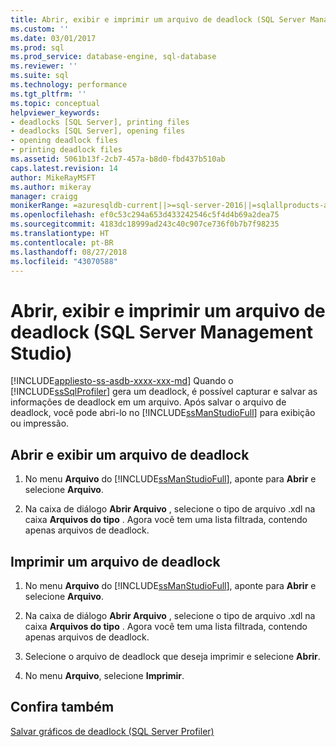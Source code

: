 ```yaml
---
title: Abrir, exibir e imprimir um arquivo de deadlock (SQL Server Management Studio) | Microsoft Docs
ms.custom: ''
ms.date: 03/01/2017
ms.prod: sql
ms.prod_service: database-engine, sql-database
ms.reviewer: ''
ms.suite: sql
ms.technology: performance
ms.tgt_pltfrm: ''
ms.topic: conceptual
helpviewer_keywords:
- deadlocks [SQL Server], printing files
- deadlocks [SQL Server], opening files
- opening deadlock files
- printing deadlock files
ms.assetid: 5061b13f-2cb7-457a-b8d0-fbd437b510ab
caps.latest.revision: 14
author: MikeRayMSFT
ms.author: mikeray
manager: craigg
monikerRange: =azuresqldb-current||>=sql-server-2016||=sqlallproducts-allversions||>=sql-server-linux-2017||=azuresqldb-mi-current
ms.openlocfilehash: ef0c53c294a653d433242546c5f4d4b69a2dea75
ms.sourcegitcommit: 4183dc18999ad243c40c907ce736f0b7b7f98235
ms.translationtype: HT
ms.contentlocale: pt-BR
ms.lasthandoff: 08/27/2018
ms.locfileid: "43070588"
---
```

# <a name="open-view-and-print-a-deadlock-file-sql-server-management-studio"></a>Abrir, exibir e imprimir um arquivo de deadlock (SQL Server Management Studio)
[!INCLUDE[appliesto-ss-asdb-xxxx-xxx-md](../../includes/appliesto-ss-asdb-xxxx-xxx-md.md)]
  Quando o [!INCLUDE[ssSqlProfiler](../../includes/sssqlprofiler-md.md)] gera um deadlock, é possível capturar e salvar as informações de deadlock em um arquivo. Após salvar o arquivo de deadlock, você pode abri-lo no [!INCLUDE[ssManStudioFull](../../includes/ssmanstudiofull-md.md)] para exibição ou impressão.  
  
## <a name="open-and-view-a-deadlock-file"></a>Abrir e exibir um arquivo de deadlock  
  
1. No menu **Arquivo** do [!INCLUDE[ssManStudioFull](../../includes/ssmanstudiofull-md.md)], aponte para **Abrir** e selecione **Arquivo**.  
  
2. Na caixa de diálogo **Abrir Arquivo** , selecione o tipo de arquivo .xdl na caixa **Arquivos do tipo** . Agora você tem uma lista filtrada, contendo apenas arquivos de deadlock.  
  
## <a name="print-a-deadlock-file"></a>Imprimir um arquivo de deadlock  
  
1. No menu **Arquivo** do [!INCLUDE[ssManStudioFull](../../includes/ssmanstudiofull-md.md)], aponte para **Abrir** e selecione **Arquivo**.  
  
2. Na caixa de diálogo **Abrir Arquivo** , selecione o tipo de arquivo .xdl na caixa **Arquivos do tipo** . Agora você tem uma lista filtrada, contendo apenas arquivos de deadlock.  
  
3. Selecione o arquivo de deadlock que deseja imprimir e selecione **Abrir**.  
  
4. No menu **Arquivo**, selecione **Imprimir**.  
  
## <a name="see-also"></a>Confira também  
 [Salvar gráficos de deadlock &#40;SQL Server Profiler&#41;](../../relational-databases/performance/save-deadlock-graphs-sql-server-profiler.md)  
  
  
